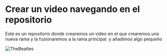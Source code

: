 # Crear un video navegando en el repositorio


Este es un repositorio donde crearemos un video en el que crearemos una nueva rama y la fusionaremos a la rama principal. y añadimos algo pequeño



 









![TheBeatles](https://upload.wikimedia.org/wikipedia/en/thumb/4/42/Beatles_-_Abbey_Road.jpg/250px-Beatles_-_Abbey_Road.jpg)

